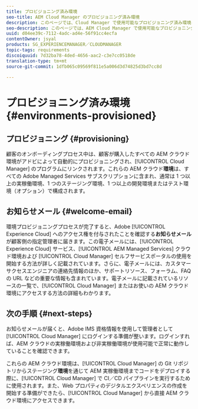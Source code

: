 ```yaml
---
title: プロビジョニング済み環境
seo-title: AEM Cloud Manager のプロビジョニング済み環境
description: このページでは、Cloud Manager で使用可能なプロビジョニング済み環境について説明します。
seo-description: このページでは、AEM Cloud Manager で使用可能なプロビジョニング済み環境について説明します。
uuid: d04ee39c-7112-4adc-ad4e-56f91cc4ecfa
contentOwner: jsyal
products: SG_EXPERIENCEMANAGER／CLOUDMANAGER
topic-tags: requirements
discoiquuid: 7d32ba78-4ded-4656-aac2-c3e7cc0518de
translation-type: tm+mt
source-git-commit: 1dfb065c09569f811e5a006d3d74825d3bd7cc8d

---
```



# プロビジョニング済み環境 {#environments-provisioned}

## プロビジョニング {#provisioning}

顧客のオンボーディングプロセス中は、顧客が購入したすべての AEM クラウド環境がアドビによって自動的にプロビジョニングされ、[!UICONTROL Cloud Manager] のプログラムにリンクされます。これらの AEM クラウド**環境**は、すべての Adobe Managed Services サブスクリプションに含まれ、通常は 1 つ以上の実稼働環境、1 つのステージング環境、1 つ以上の開発環境またはテスト環境（オプション）で構成されます。

## お知らせメール {#welcome-email}

環境プロビジョニングプロセスが完了すると、Adobe [!UICONTROL Experience Cloud] へのアクセス権を付与されたことを確認する**お知らせメール**が顧客側の指定管理者に届きます。この電子メールには、[!UICONTROL Experience Cloud] サービス、[!UICONTROL AEM Managed Services] クラウド環境および [!UICONTROL Cloud Manager] セルフサービスポータルの使用を開始する方法が詳しく記載されています。さらに、電子メールには、カスタマーサクセスエンジニアの連絡先情報のほか、サポートリソース、フォーラム、FAQ の URL などの重要な情報も含まれています。電子メールに記載されているリソースの一覧で、[!UICONTROL Cloud Manager] またはお使いの AEM クラウド環境にアクセスする方法の詳細もわかります。

## 次の手順 {#next-steps}

お知らせメールが届くと、Adobe IMS 資格情報を使用して管理者として [!UICONTROL Cloud Manager] にログインする準備が整います。ログインすれば、AEM クラウドの実稼働環境および非実稼働環境が使用可能で正常に動作していることを確認できます。

これらの AEM クラウド環境は、[!UICONTROL Cloud Manager] の Git リポジトリからステージング**環境**を通じて AEM 実稼働環境までコードをデプロイする際に、[!UICONTROL Cloud Manager] で CI／CD パイプラインを実行するために使用されます。また、Web プロパティのデジタルエクスペリエンスの作成を開始する準備ができたら、[!UICONTROL Cloud Manager] から直接 AEM クラウド環境にアクセスできます。
